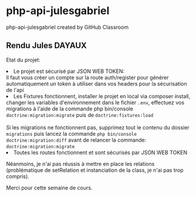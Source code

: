 # php-api-julesgabriel
php-api-julesgabriel created by GitHub Classroom

## Rendu Jules DAYAUX
Etat du projet:
<li>Le projet est sécurisé par JSON WEB TOKEN: <br>
Il faut vous créer un compte sur la route auth/register pour générer automatiquement un token à utiliser dans vos headers pour la sécurisation de l'api
</li>
<li>
 Les Fixtures fonctionnent, installer le projet en local via composer install, 
changer les variables d'environnement dans le fichier <code>.env</code>, 
effectuez vos migrations à l'aide de la commande php bin/console <code>doctrine:migration:migrate</code> 
puis de <code>doctrine:fixtures:load
</code>
<br>
Si les migrations ne fonctionnent pas, supprimez tout le contenu du dossier <code>migrations</code> puis lancez la commande <code>php bin/console doctrine:migration:diff</code> avant de relancer la commande: <br>
<code>doctrine:migration:migrate</code>
</li>
<li>
Toutes les  routes fonctionnent et sont sécurisés par JSON WEB TOKEN
</li>

Néanmoins, je n'ai pas réussis à mettre en place les relations (problématique de setRelation et instanciation de la class, je n'ai pas trop compris).

Merci pour cette semaine de cours.
